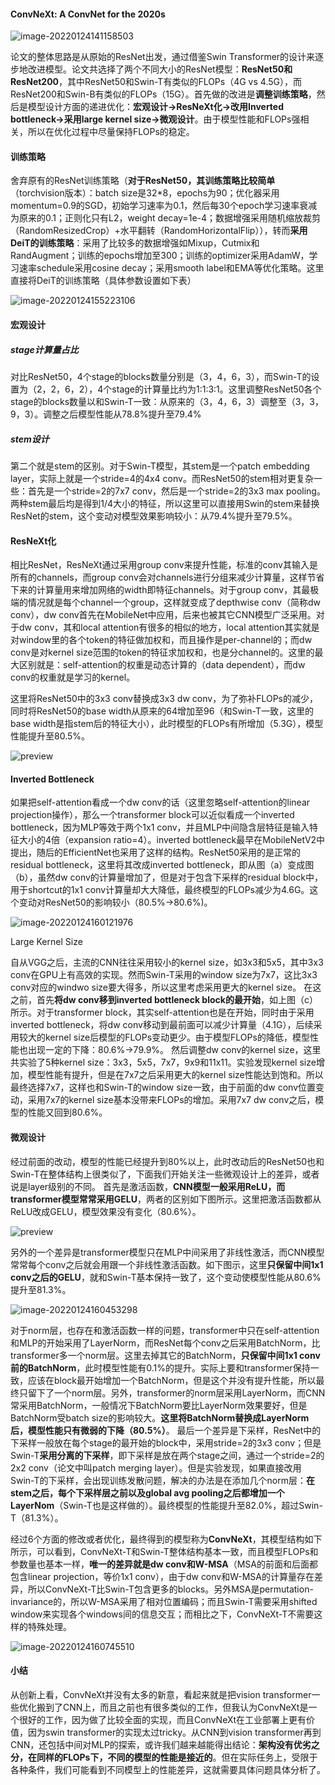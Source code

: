 #### ConvNeXt: A ConvNet for the 2020s

![image-20220124141158503](C:\Users\dyh20200207\AppData\Roaming\Typora\typora-user-images\image-20220124141158503.png)

论文的整体思路是从原始的ResNet出发，通过借鉴Swin Transformer的设计来逐步地改进模型。论文共选择了两个不同大小的ResNet模型：**ResNet50和ResNet200**，其中ResNet50和Swin-T有类似的FLOPs（4G vs 4.5G），而ResNet200和Swin-B有类似的FLOPs（15G）。首先做的改进是**调整训练策略**，然后是模型设计方面的递进优化：**宏观设计->ResNeXt化->改用Inverted bottleneck->采用large kernel size->微观设计**。由于模型性能和FLOPs强相关，所以在优化过程中尽量保持FLOPs的稳定。 

#### 训练策略

舍弃原有的ResNet训练策略（**对于ResNet50，其训练策略比较简单**（torchvision版本）：batch size是32*8，epochs为90；优化器采用momentum=0.9的SGD，初始学习速率为0.1，然后每30个epoch学习速率衰减为原来的0.1；正则化只有L2，weight decay=1e-4；数据增强采用随机缩放裁剪（RandomResizedCrop）+水平翻转（RandomHorizontalFlip）），转而**采用DeiT的训练策略**：采用了比较多的数据增强如Mixup，Cutmix和RandAugment；训练的epochs增加至300；训练的optimizer采用AdamW，学习速率schedule采用cosine decay；采用smooth label和EMA等优化策略。这里直接将DeiT的训练策略（具体参数设置如下表）

![image-20220124155223106](C:\Users\dyh20200207\AppData\Roaming\Typora\typora-user-images\image-20220124155223106.png)

#### 宏观设计

##### stage计算量占比

对比ResNet50，4个stage的blocks数量分别是（3，4，6，3），而Swin-T的设置为（2，2，6，2），4个stage的计算量比约为1:1:3:1。这里调整ResNet50各个stage的blocks数量以和Swin-T一致：从原来的（3，4，6，3）调整至（3，3，9，3）。调整之后模型性能从78.8%提升至79.4%

##### stem设计

第二个就是stem的区别。对于Swin-T模型，其stem是一个patch embedding layer，实际上就是一个stride=4的4x4 conv。而ResNet50的stem相对更复杂一些：首先是一个stride=2的7x7 conv，然后是一个stride=2的3x3 max pooling。两种stem最后均是得到1/4大小的特征，所以这里可以直接用Swin的stem来替换ResNet的stem，这个变动对模型效果影响较小：从79.4%提升至79.5%。

#### ResNeXt化

相比ResNet，ResNeXt通过采用group conv来提升性能，标准的conv其输入是所有的channels，而group conv会对channels进行分组来减少计算量，这样节省下来的计算量用来增加网络的width即特征channels。对于group conv，其最极端的情况就是每个channel一个group，这样就变成了depthwise conv（简称dw conv），dw conv首先在MobileNet中应用，后来也被其它CNN模型广泛采用。对于dw conv，其和local attention有很多的相似的地方，local attention其实就是对window里的各个token的特征做加权和，而且操作是per-channel的；而dw conv是对kernel size范围的token的特征求加权和，也是分channel的。这里的最大区别就是：self-attention的权重是动态计算的（data dependent），而dw conv的权重就是学习的kernel。

这里将ResNet50中的3x3 conv替换成3x3 dw conv，为了弥补FLOPs的减少，同时将ResNet50的base width从原来的64增加至96（和Swin-T一致，这里的base width是指stem后的特征大小），此时模型的FLOPs有所增加（5.3G），模型性能提升至80.5%。

![preview](https://pic4.zhimg.com/v2-ad0191830458a8368bd8fff386708cbf_r.jpg)

#### Inverted Bottleneck

如果把self-attention看成一个dw conv的话（这里忽略self-attention的linear projection操作），那么一个transformer block可以近似看成一个inverted bottleneck，因为MLP等效于两个1x1 conv，并且MLP中间隐含层特征是输入特征大小的4倍（expansion ratio=4）。inverted bottleneck最早在MobileNetV2中提出，随后的EfficientNet也采用了这样的结构。ResNet50采用的是正常的residual bottleneck，这里将其改成inverted bottleneck，即从图（a）变成图（b），虽然dw conv的计算量增加了，但是对于包含下采样的residual block中，用于shortcut的1x1 conv计算量却大大降低，最终模型的FLOPs减少为4.6G。这个变动对ResNet50的影响较小（80.5%->80.6%)。

![image-20220124160121976](C:\Users\dyh20200207\AppData\Roaming\Typora\typora-user-images\image-20220124160121976.png)

Large Kernel Size

自从VGG之后，主流的CNN往往采用较小的kernel size，如3x3和5x5，其中3x3 conv在GPU上有高效的实现。然而Swin-T采用的window size为7x7，这比3x3 conv对应的windwo size要大得多，所以这里考虑采用更大的kernel size。 在这之前，首先**将dw conv移到inverted bottleneck block的最开始**，如上图（c）所示。对于transformer block，其实self-attention也是在开始，同时由于采用inverted bottleneck，将dw conv移动到最前面可以减少计算量（4.1G），后续采用较大的kernel size后模型的FLOPs变动更少。由于模型FLOPs的降低，模型性能也出现一定的下降：80.6%->79.9%。 然后调整dw conv的kernel size，这里共实验了5种kernel size：3x3，5x5，7x7，9x9和11x11。实验发现kernel size增加，模型性能有提升，但是在7x7之后采用更大的kernel size性能达到饱和。所以最终选择7x7，这样也和Swin-T的window size一致，由于前面的dw conv位置变动，采用7x7的kernel size基本没带来FLOPs的增加。采用7x7 dw conv之后，模型的性能又回到80.6%。

#### 微观设计

经过前面的改动，模型的性能已经提升到80%以上，此时改动后的ResNet50也和Swin-T在整体结构上很类似了，下面我们开始关注一些微观设计上的差异，或者说是layer级别的不同。 首先是激活函数，**CNN模型一般采用ReLU，而transformer模型常常采用GELU**，两者的区别如下图所示。这里把激活函数都从ReLU改成GELU，模型效果没有变化（80.6%）。

![preview](https://pic1.zhimg.com/v2-26b5573ce3947fe1299b9d0980f5f4a4_r.jpg)

另外的一个差异是transformer模型只在MLP中间采用了非线性激活，而CNN模型常常每个conv之后就会用跟一个非线性激活函数。如下图示，这里**只保留中间1x1 conv之后的GELU**，就和Swin-T基本保持一致了，这个变动使模型性能从80.6%提升至81.3%。

![image-20220124160453298](C:\Users\dyh20200207\AppData\Roaming\Typora\typora-user-images\image-20220124160453298.png)

对于norm层，也存在和激活函数一样的问题，transformer中只在self-attention和MLP的开始采用了LayerNorm，而ResNet每个conv之后采用BatchNorm，比transformer多一个norm层。这里去掉其它的BatchNorm，**只保留中间1x1 conv前的BatchNorm**，此时模型性能有0.1%的提升。实际上要和transformer保持一致，应该在block最开始增加一个BatchNorm，但是这个并没有提升性能，所以最终只留下了一个norm层。另外，transformer的norm层采用LayerNorm，而CNN常采用BatchNorm，一般情况下BatchNorm要比LayerNorm效果要好，但是BatchNorm受batch size的影响较大。**这里将BatchNorm替换成LayerNorm后，模型性能只有微弱的下降（80.5%）**。 最后一个差异是下采样，ResNet中的下采样一般放在每个stage的最开始的block中，采用stride=2的3x3 conv；但是Swin-T**采用分离的下采样**，即下采样是放在两个stage之间，通过一个stride=2的2x2 conv（论文中叫patch merging layer）。但是实验发现，如果直接改用Swin-T的下采样，会出现训练发散问题，解决的办法是在添加几个norm层：**在stem之后，每个下采样层之前以及global avg pooling之后都增加一个LayerNom**（Swin-T也是这样做的）。最终模型的性能提升至82.0%，超过Swin-T（81.3%）。

经过6个方面的修改或者优化，最终得到的模型称为**ConvNeXt**，其模型结构如下所示，可以看到，ConvNeXt-T和Swin-T整体结构基本一致，而且模型FLOPs和参数量也基本一样，**唯一的差异就是dw conv和W-MSA**（MSA的前面和后面都包含linear projection，等价1x1 conv），由于dw conv和W-MSA的计算量存在差异，所以ConvNeXt-T比Swin-T包含更多的blocks。另外MSA是permutation-invariance的，所以W-MSA采用了相对位置编码；而且Swin-T需要采用shifted window来实现各个windows间的信息交互；而相比之下，ConvNeXt-T不需要这样的特殊处理。

![image-20220124160745510](C:\Users\dyh20200207\AppData\Roaming\Typora\typora-user-images\image-20220124160745510.png)

#### 小结

从创新上看，ConvNeXt并没有太多的新意，看起来就是把vision transformer一些优化搬到了CNN上，而且之前也有很多类似的工作，但我认为ConvNeXt是一个很好的工作，因为做了比较全面的实现，而且ConvNeXt在工业部署上更有价值，因为swin transformer的实现太过tricky。从CNN到vision transformer再到CNN，还包括中间对MLP的探索，或许我们越来越能得出结论：**架构没有优劣之分，在同样的FLOPs下，不同的模型的性能是接近的**。但在实际任务上，受限于各种条件，我们可能看到不同模型上的性能差异，这就需要具体问题具体分析了。